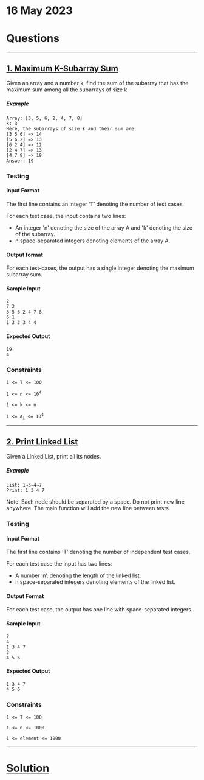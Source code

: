 
# 16 May 2023

# Questions

---
## [1. Maximum K-Subarray Sum](https://workat.tech/problem-solving/practice/maximum-k-subarray-sum) 

<p>Given an array and a number k, find the sum of the subarray that has the maximum sum among all the subarrays of size k.</p>
<h5>Example</h5>
<pre class="plaintext hljs"><code>Array: [3, 5, 6, 2, 4, 7, 8]
k: 3
Here, the subarrays of size k and their sum are:
[3 5 6] =&gt; 14
[5 6 2] =&gt; 13
[6 2 4] =&gt; 12
[2 4 7] =&gt; 13
[4 7 8] =&gt; 19
Answer: 19</code></pre>
<h3>Testing</h3>
<h4>Input Format</h4>
<p>The first line contains an integer ‘T’ denoting the number of test cases.</p>
<p>For each test case, the input contains two lines:</p>
<ul>
<li>An integer 'n' denoting the size of the array A and 'k' denoting the size of the subarray.</li>
<li>n space-separated integers denoting elements of the array A.</li>
</ul>
<h4>Output format</h4>
<p>For each test-cases, the output has a single integer denoting the maximum subarray sum.</p>
<h4>Sample Input</h4>
<pre class="plaintext hljs" id="sample-input"><code>2
7 3
3 5 6 2 4 7 8
6 1
1 3 3 3 4 4</code></pre>
<h4>Expected Output</h4>
<pre class="plaintext hljs" id="expected-output"><code>19
4</code></pre>
<h3>Constraints</h3>
<p><code>1 &lt;= T &lt;= 100</code></p>
<p><code>1 &lt;= n &lt;= 10<sup>4</sup></code></p>
<p><code>1 &lt;= k &lt;= n</code></p>
<p><code>1 &lt;= A<sub>i</sub> &lt;= 10<sup>4</sup></code></p>

---
## [2. Print Linked List](https://workat.tech/problem-solving/practice/print-linked-list) 

<p>Given a Linked List, print all its nodes.</p>
<h5>Example</h5>
<pre class="plaintext hljs"><code>List: 1→3→4→7
Print: 1 3 4 7</code></pre>
<p>Note: Each node should be separated by a space. Do not print new line anywhere. The main function will add the new line between tests.</p>
<h3>Testing</h3>
<h4>Input Format</h4>
<p>The first line contains ‘T’ denoting the number of independent test cases.</p>
<p>For each test case the input has two lines:</p>
<ul>
<li>A number ‘n’, denoting the length of the linked list.</li>
<li>n space-separated integers denoting elements of the linked list.</li>
</ul>
<h4>Output Format</h4>
<p>For each test case, the output has one line with space-separated integers.</p>
<h4>Sample Input</h4>
<pre class="plaintext hljs" id="sample-input"><code>2
4
1 3 4 7
3
4 5 6</code></pre>
<h4>Expected Output</h4>
<pre class="plaintext hljs" id="expected-output"><code>1 3 4 7
4 5 6</code></pre>
<h3>Constraints</h3>
<p><code>1 &lt;= T &lt;= 100</code></p>
<p><code>1 &lt;= n &lt;= 1000</code></p>
<p><code>1 &lt;= element &lt;= 1000</code></p>

---
# [Solution](solution.md)
